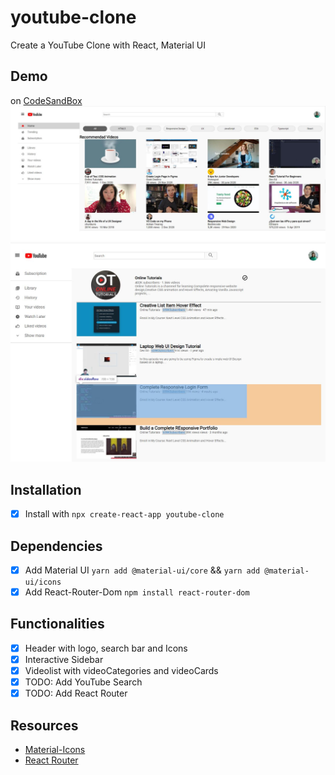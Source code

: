 # youtube-clone
Create a YouTube Clone with React, Material UI

## Demo 
on [CodeSandBox]()
![YouTube-Clone](https://github.com/dianavile/youtube-clone/blob/main/Youtube.JPG)
![SearchPage](https://github.com/dianavile/youtube-clone/blob/main/SearchPage.JPG)

## Installation
- [X] Install with ```npx create-react-app youtube-clone```

## Dependencies 
- [X] Add Material UI ```yarn add @material-ui/core``` && ```yarn add @material-ui/icons```
- [X] Add React-Router-Dom ```npm install react-router-dom```

## Functionalities 
- [X] Header with logo, search bar and Icons
- [X] Interactive Sidebar
- [X] Videolist with videoCategories and videoCards
- [X] TODO: Add  YouTube Search
- [X] TODO: Add  React Router

## Resources
- [Material-Icons](https://material-ui.com/components/material-icons/#material-icons)
- [React Router](https://reactrouter.com/web/guides/quick-start)
